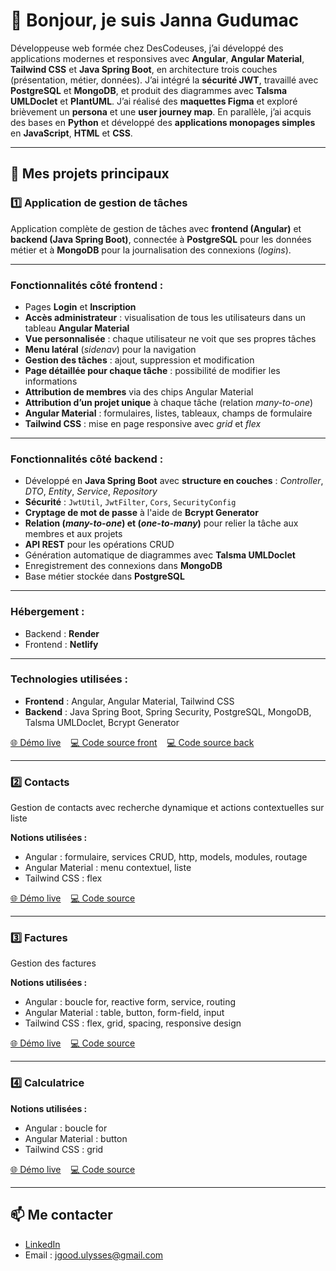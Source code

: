 # 🦔 Bonjour, je suis Janna Gudumac

Développeuse web formée chez DesCodeuses, j’ai développé des applications modernes et responsives avec **Angular**, **Angular Material**, **Tailwind CSS** et **Java Spring Boot**, en architecture trois couches (présentation, métier, données).
J’ai intégré la **sécurité JWT**, travaillé avec **PostgreSQL** et **MongoDB**, et produit des diagrammes avec **Talsma UMLDoclet** et **PlantUML**.
J’ai réalisé des **maquettes Figma** et exploré brièvement un **persona** et une **user journey map**.
En parallèle, j’ai acquis des bases en **Python** et développé des **applications monopages simples** en **JavaScript**, **HTML** et **CSS**.

---

## 🌟 Mes projets principaux

### 1️⃣ **Application de gestion de tâches**

Application complète de gestion de tâches avec **frontend (Angular)** et **backend (Java Spring Boot)**, connectée à **PostgreSQL** pour les données métier et à **MongoDB** pour la journalisation des connexions (*logins*).

---

### **Fonctionnalités côté frontend** :

* Pages **Login** et **Inscription**
* **Accès administrateur** : visualisation de tous les utilisateurs dans un tableau **Angular Material**
* **Vue personnalisée** : chaque utilisateur ne voit que ses propres tâches
* **Menu latéral** (*sidenav*) pour la navigation
* **Gestion des tâches** : ajout, suppression et modification
* **Page détaillée pour chaque tâche** : possibilité de modifier les informations
* **Attribution de membres** via des chips Angular Material 
* **Attribution d’un projet unique** à chaque tâche (relation *many-to-one*)
* **Angular Material** : formulaires, listes, tableaux, champs de formulaire
* **Tailwind CSS** : mise en page responsive avec *grid* et *flex*

---

### **Fonctionnalités côté backend** :

* Développé en **Java Spring Boot** avec **structure en couches** : *Controller*, *DTO*, *Entity*, *Service*, *Repository*
* **Sécurité** : `JwtUtil`, `JwtFilter`, `Cors`, `SecurityConfig`
* **Cryptage de mot de passe** à l'aide de **Bcrypt Generator**
* **Relation (*many-to-one*) et (*one-to-many*)** pour relier la tâche aux membres et aux projets
* **API REST** pour les opérations CRUD
* Génération automatique de diagrammes avec **Talsma UMLDoclet**
* Enregistrement des connexions dans **MongoDB**
* Base métier stockée dans **PostgreSQL**

---

### **Hébergement** :

* Backend : **Render**
* Frontend : **Netlify**

---

### **Technologies utilisées** :

* **Frontend** : Angular, Angular Material, Tailwind CSS
* **Backend** : Java Spring Boot, Spring Security, PostgreSQL, MongoDB, Talsma UMLDoclet, Bcrypt Generator

[🌐 Démo live](https://todo-front25.netlify.app) &nbsp;&nbsp; [💻 Code source front](https://github.com/jannagudumac/todo-front) &nbsp;&nbsp; [💻 Code source back](https://github.com/jannagudumac/todo-back)

---

### 2️⃣ **Contacts**
Gestion de contacts avec recherche dynamique et actions contextuelles sur liste

**Notions utilisées :**
- Angular : formulaire, services CRUD, http, models, modules, routage
- Angular Material : menu contextuel, liste
- Tailwind CSS : flex

[🌐 Démo live](https://descodeuses-contact-app7.netlify.app/) &nbsp;&nbsp; [💻 Code source](https://github.com/jannagudumac/descodeuses-contact-app) 

---

### 3️⃣ **Factures**
Gestion des factures

**Notions utilisées :**
- Angular : boucle for, reactive form, service, routing
- Angular Material : table, button, form-field, input
- Tailwind CSS : flex, grid, spacing, responsive design

[🌐 Démo live](https://descodeuses-facture-app7.netlify.app/) &nbsp;&nbsp; [💻 Code source](https://github.com/jannagudumac/descodeuses-facture-app)

---

### 4️⃣ **Calculatrice**

**Notions utilisées :**
- Angular : boucle for
- Angular Material : button
- Tailwind CSS : grid

[🌐 Démo live](https://descodeuses-calculatrice-app7.netlify.app/) &nbsp;&nbsp; [💻 Code source](https://github.com/jannagudumac/descodeuses-calculatrice-app)
  
---

## 📫 Me contacter
- [LinkedIn](https://www.linkedin.com/in/jannagudumac/)
- Email : jgood.ulysses@gmail.com
